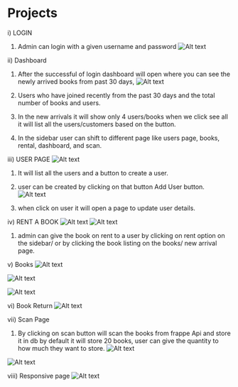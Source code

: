 # Projects
i) LOGIN
1. Admin can login with a given username and password
![Alt text](https://github.com/felix1614/Projects/blob/Library-Management-System/screenshots/login.png "Optional Title")

ii) Dashboard
1. After the successful of login dashboard will open where you can see the newly arrived books from past 30 days,
![Alt text](https://github.com/felix1614/Projects/blob/Library-Management-System/screenshots/Dashboard.png "Optional Title")

2. Users who have joined recently from the past 30 days and the total number of books and users.
3. In the new arrivals it will show only 4 users/books when we click see all it will list all the users/customers based on the button.
4. In the sidebar user can shift to different page like users page, books, rental, dashboard, and scan.

iii) USER PAGE
![Alt text](https://github.com/felix1614/Projects/blob/Library-Management-System/screenshots/all%20users.png "Optional Title")
1. It will list all the users and a button to create a user.
2. user can be created by clicking on that button Add User button.
![Alt text](https://github.com/felix1614/Projects/blob/Library-Management-System/screenshots/add%20user.png "Optional Title")

3. when click on user it will open a page to update user details.

iv) RENT A BOOK
![Alt text](https://github.com/felix1614/Projects/blob/Library-Management-System/screenshots/book%20rent.png "Optional Title")
![Alt text](https://github.com/felix1614/Projects/blob/Library-Management-System/screenshots/rent%20book.png "Optional Title")

1. admin can give the book on rent to a user by clicking on rent option on the sidebar/ or by clicking the book listing on the books/ new arrival page.

v) Books
![Alt text](https://github.com/felix1614/Projects/blob/Library-Management-System/screenshots/all%20books.png "Optional Title")

![Alt text](https://github.com/felix1614/Projects/blob/Library-Management-System/screenshots/New%20Arrivals.png "Optional Title")

![Alt text](https://github.com/felix1614/Projects/blob/Library-Management-System/screenshots/new%20customers.png "Optional Title")

vi) Book Return
![Alt text](https://github.com/felix1614/Projects/blob/Library-Management-System/screenshots/book%20return.png "Optional Title")

vii) Scan Page

1) By clicking on scan button will scan the books from frappe Api and store it in db by default it will store 20 books, user can give the quantity to how much they want to store. 
![Alt text](https://github.com/felix1614/Projects/blob/Library-Management-System/screenshots/Scan.png "Optional Title")

![Alt text](https://github.com/felix1614/Projects/blob/Library-Management-System/screenshots/scan%20result.png "Optional Title")

viii) Responsive page
![Alt text](https://github.com/felix1614/Projects/blob/Library-Management-System/screenshots/dynamic%20page.png "Optional Title")
